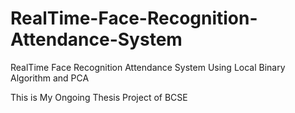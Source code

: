 # RealTime-Face-Recognition-Attendance-System
RealTime Face Recognition Attendance System Using Local Binary Algorithm and PCA


This is My Ongoing Thesis Project of BCSE
